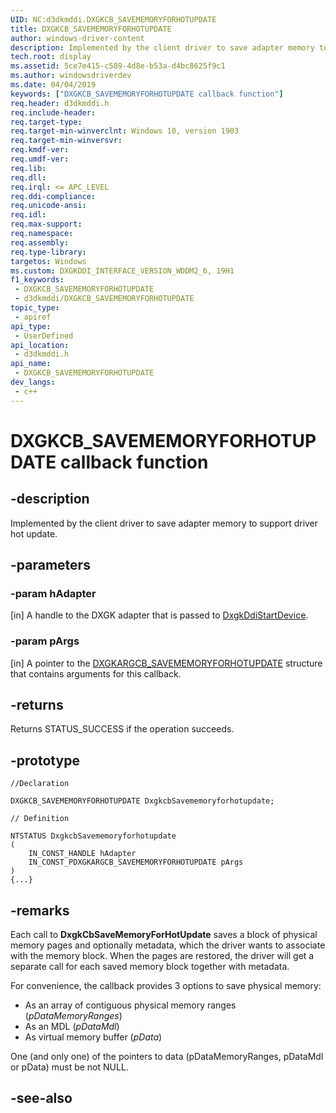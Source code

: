 ```yaml
---
UID: NC:d3dkmddi.DXGKCB_SAVEMEMORYFORHOTUPDATE
title: DXGKCB_SAVEMEMORYFORHOTUPDATE
author: windows-driver-content
description: Implemented by the client driver to save adapter memory to support driver hot update.
tech.root: display
ms.assetid: 5ce7e415-c589-4d8e-b53a-d4bc8625f9c1
ms.author: windowsdriverdev
ms.date: 04/04/2019
keywords: ["DXGKCB_SAVEMEMORYFORHOTUPDATE callback function"]
req.header: d3dkmddi.h
req.include-header: 
req.target-type: 
req.target-min-winverclnt: Windows 10, version 1903
req.target-min-winversvr: 
req.kmdf-ver: 
req.umdf-ver: 
req.lib: 
req.dll: 
req.irql: <= APC_LEVEL
req.ddi-compliance: 
req.unicode-ansi: 
req.idl: 
req.max-support: 
req.namespace: 
req.assembly: 
req.type-library: 
targetos: Windows
ms.custom: DXGKDDI_INTERFACE_VERSION_WDDM2_6, 19H1
f1_keywords:
 - DXGKCB_SAVEMEMORYFORHOTUPDATE
 - d3dkmddi/DXGKCB_SAVEMEMORYFORHOTUPDATE
topic_type:
 - apiref
api_type:
 - UserDefined
api_location:
 - d3dkmddi.h
api_name:
 - DXGKCB_SAVEMEMORYFORHOTUPDATE
dev_langs:
 - c++
---
```


# DXGKCB_SAVEMEMORYFORHOTUPDATE callback function


## -description

Implemented by the client driver to save adapter memory to support driver hot update.

## -parameters

### -param hAdapter

[in] A handle to the DXGK adapter that is passed to [DxgkDdiStartDevice](../dispmprt/nc-dispmprt-dxgkddi_start_device.md).

### -param pArgs

[in] A pointer to the [DXGKARGCB_SAVEMEMORYFORHOTUPDATE](ns-d3dkmddi-dxgkargcb_savememoryforhotupdate.md) structure that contains arguments for this callback.

## -returns

Returns STATUS_SUCCESS if the operation succeeds.

## -prototype

```
//Declaration

DXGKCB_SAVEMEMORYFORHOTUPDATE DxgkcbSavememoryforhotupdate; 

// Definition

NTSTATUS DxgkcbSavememoryforhotupdate 
(
	IN_CONST_HANDLE hAdapter
	IN_CONST_PDXGKARGCB_SAVEMEMORYFORHOTUPDATE pArgs
)
{...}

```

## -remarks

Each call to **DxgkCbSaveMemoryForHotUpdate** saves a block of physical memory pages and optionally metadata, which the driver wants to associate with the memory block. When the pages are restored, the driver will get a separate call for each saved memory block together with metadata.

For convenience, the callback provides 3 options to save physical memory:

* As an array of contiguous physical memory ranges  (*pDataMemoryRanges*)
* As an MDL (*pDataMdl*)
* As virtual memory buffer (*pData*)

One (and only one) of the pointers to data (pDataMemoryRanges, pDataMdl or pData) must be not NULL.

## -see-also

